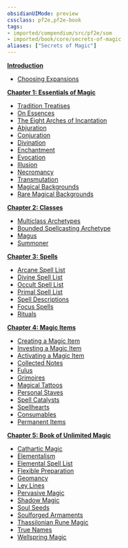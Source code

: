 ```yaml
---
obsidianUIMode: preview
cssclass: pf2e,pf2e-book
tags:
- imported/compendium/src/pf2e/som
- imported/book/core/secrets-of-magic
aliases: ["Secrets of Magic"]
---
```

**[Introduction](rules/secrets-of-magic/introduction.md)**

- [Choosing Expansions](rules/secrets-of-magic/introduction.md#Choosing%20Expansions)

**[Chapter 1: Essentials of Magic](chapter-1-essentials-of-magic.md)**

- [Tradition Treatises](chapter-1-essentials-of-magic.md#Tradition%20Treatises)
- [On Essences](chapter-1-essentials-of-magic.md#On%20Essences)
- [The Eight Arches of Incantation](chapter-1-essentials-of-magic.md#The%20Eight%20Arches%20of%20Incantation)
- [Abjuration](chapter-1-essentials-of-magic.md#Abjuration)
- [Conjuration](chapter-1-essentials-of-magic.md#Conjuration)
- [Divination](chapter-1-essentials-of-magic.md#Divination)
- [Enchantment](chapter-1-essentials-of-magic.md#Enchantment)
- [Evocation](chapter-1-essentials-of-magic.md#Evocation)
- [Illusion](chapter-1-essentials-of-magic.md#Illusion)
- [Necromancy](chapter-1-essentials-of-magic.md#Necromancy)
- [Transmutation](chapter-1-essentials-of-magic.md#Transmutation)
- [Magical Backgrounds](chapter-1-essentials-of-magic.md#Magical%20Backgrounds)
- [Rare Magical Backgrounds](chapter-1-essentials-of-magic.md#Rare%20Magical%20Backgrounds)

**[Chapter 2: Classes](chapter-2-classes.md)**

- [Multiclass Archetypes](chapter-2-classes.md#Multiclass%20Archetypes)
- [Bounded Spellcasting Archetype](chapter-2-classes.md#Bounded%20Spellcasting%20Archetype)
- [Magus](chapter-2-classes.md#Magus)
- [Summoner](chapter-2-classes.md#Summoner)

**[Chapter 3: Spells](chapter-3-spells.md)**

- [Arcane Spell List](chapter-3-spells.md#Arcane%20Spell%20List)
- [Divine Spell List](chapter-3-spells.md#Divine%20Spell%20List)
- [Occult Spell List](chapter-3-spells.md#Occult%20Spell%20List)
- [Primal Spell List](chapter-3-spells.md#Primal%20Spell%20List)
- [Spell Descriptions](chapter-3-spells.md#Spell%20Descriptions)
- [Focus Spells](chapter-3-spells.md#Focus%20Spells)
- [Rituals](chapter-3-spells.md#Rituals)

**[Chapter 4: Magic Items](chapter-4-magic-items.md)**

- [Creating a Magic Item](chapter-4-magic-items.md#Creating%20a%20Magic%20Item)
- [Investing a Magic Item](chapter-4-magic-items.md#Investing%20a%20Magic%20Item)
- [Activating a Magic Item](chapter-4-magic-items.md#Activating%20a%20Magic%20Item)
- [Collected Notes](chapter-4-magic-items.md#Collected%20Notes)
- [Fulus](chapter-4-magic-items.md#Fulus)
- [Grimoires](chapter-4-magic-items.md#Grimoires)
- [Magical Tattoos](chapter-4-magic-items.md#Magical%20Tattoos)
- [Personal Staves](chapter-4-magic-items.md#Personal%20Staves)
- [Spell Catalysts](chapter-4-magic-items.md#Spell%20Catalysts)
- [Spellhearts](chapter-4-magic-items.md#Spellhearts)
- [Consumables](chapter-4-magic-items.md#Consumables)
- [Permanent Items](chapter-4-magic-items.md#Permanent%20Items)

**[Chapter 5: Book of Unlimited Magic](chapter-5-book-of-unlimited-magic.md)**

- [Cathartic Magic](chapter-5-book-of-unlimited-magic.md#Cathartic%20Magic)
- [Elementalism](chapter-5-book-of-unlimited-magic.md#Elementalism)
- [Elemental Spell List](chapter-5-book-of-unlimited-magic.md#Elemental%20Spell%20List)
- [Flexible Preparation](chapter-5-book-of-unlimited-magic.md#Flexible%20Preparation)
- [Geomancy](chapter-5-book-of-unlimited-magic.md#Geomancy)
- [Ley Lines](chapter-5-book-of-unlimited-magic.md#Ley%20Lines)
- [Pervasive Magic](chapter-5-book-of-unlimited-magic.md#Pervasive%20Magic)
- [Shadow Magic](chapter-5-book-of-unlimited-magic.md#Shadow%20Magic)
- [Soul Seeds](chapter-5-book-of-unlimited-magic.md#Soul%20Seeds)
- [Soulforged Armaments](chapter-5-book-of-unlimited-magic.md#Soulforged%20Armaments)
- [Thassilonian Rune Magic](chapter-5-book-of-unlimited-magic.md#Thassilonian%20Rune%20Magic)
- [True Names](chapter-5-book-of-unlimited-magic.md#True%20Names)
- [Wellspring Magic](chapter-5-book-of-unlimited-magic.md#Wellspring%20Magic)